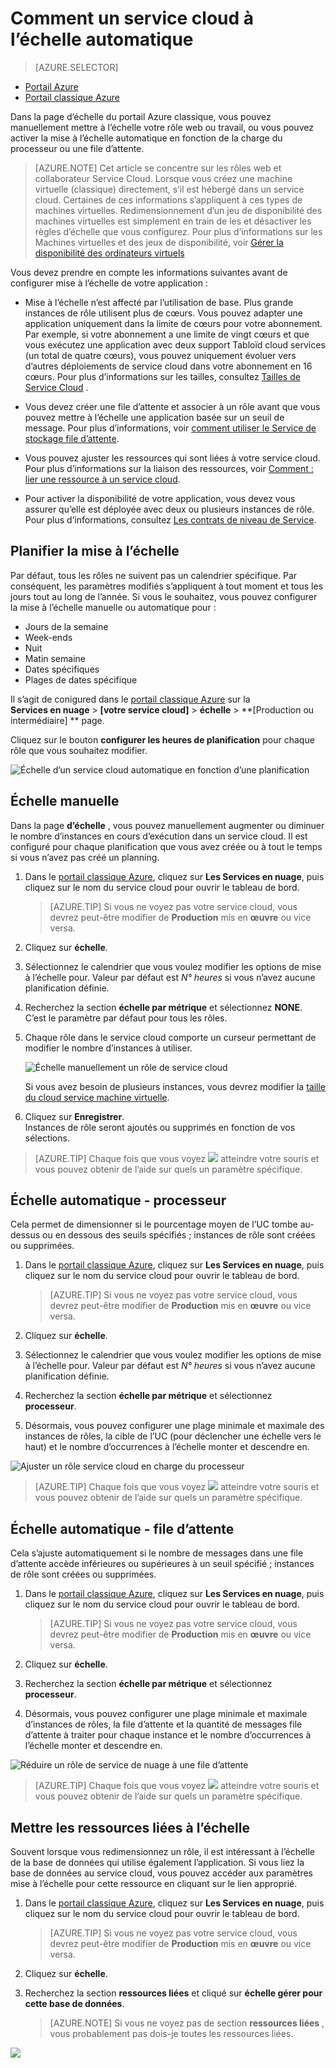 <properties
    pageTitle="Automatique adapter un service cloud dans le portail | Microsoft Azure"
    description="(standard) Découvrez comment utiliser le portail classique pour configurer des règles d’échelle automatique pour un rôle de cloud service web ou collaborateur dans Azure."
    services="cloud-services"
    documentationCenter=""
    authors="Thraka"
    manager="timlt"
    editor=""/>

<tags
    ms.service="cloud-services"
    ms.workload="tbd"
    ms.tgt_pltfrm="na"
    ms.devlang="na"
    ms.topic="article"
    ms.date="09/06/2016"
    ms.author="adegeo"/>


# <a name="how-to-auto-scale-a-cloud-service"></a>Comment un service cloud à l’échelle automatique

> [AZURE.SELECTOR]
- [Portail Azure](cloud-services-how-to-scale-portal.md)
- [Portail classique Azure](cloud-services-how-to-scale.md)

Dans la page d’échelle du portail Azure classique, vous pouvez manuellement mettre à l’échelle votre rôle web ou travail, ou vous pouvez activer la mise à l’échelle automatique en fonction de la charge du processeur ou une file d’attente.

>[AZURE.NOTE] Cet article se concentre sur les rôles web et collaborateur Service Cloud. Lorsque vous créez une machine virtuelle (classique) directement, s’il est hébergé dans un service cloud. Certaines de ces informations s’appliquent à ces types de machines virtuelles. Redimensionnement d’un jeu de disponibilité des machines virtuelles est simplement en train de les et désactiver les règles d’échelle que vous configurez. Pour plus d’informations sur les Machines virtuelles et des jeux de disponibilité, voir [Gérer la disponibilité des ordinateurs virtuels](../virtual-machines/virtual-machines-windows-classic-configure-availability.md)

Vous devez prendre en compte les informations suivantes avant de configurer mise à l’échelle de votre application :

- Mise à l’échelle n’est affecté par l’utilisation de base. Plus grande instances de rôle utilisent plus de cœurs. Vous pouvez adapter une application uniquement dans la limite de cœurs pour votre abonnement. Par exemple, si votre abonnement a une limite de vingt cœurs et que vous exécutez une application avec deux support Tabloïd cloud services (un total de quatre cœurs), vous pouvez uniquement évoluer vers d’autres déploiements de service cloud dans votre abonnement en 16 cœurs. Pour plus d’informations sur les tailles, consultez [Tailles de Service Cloud](cloud-services-sizes-specs.md) .

- Vous devez créer une file d’attente et associer à un rôle avant que vous pouvez mettre à l’échelle une application basée sur un seuil de message. Pour plus d’informations, voir [comment utiliser le Service de stockage file d’attente](../storage/storage-dotnet-how-to-use-queues.md).

- Vous pouvez ajuster les ressources qui sont liées à votre service cloud. Pour plus d’informations sur la liaison des ressources, voir [Comment : lier une ressource à un service cloud](cloud-services-how-to-manage.md#how-to-link-a-resource-to-a-cloud-service).

- Pour activer la disponibilité de votre application, vous devez vous assurer qu’elle est déployée avec deux ou plusieurs instances de rôle. Pour plus d’informations, consultez [Les contrats de niveau de Service](https://azure.microsoft.com/support/legal/sla/).



## <a name="schedule-scaling"></a>Planifier la mise à l’échelle

Par défaut, tous les rôles ne suivent pas un calendrier spécifique. Par conséquent, les paramètres modifiés s’appliquent à tout moment et tous les jours tout au long de l’année. Si vous le souhaitez, vous pouvez configurer la mise à l’échelle manuelle ou automatique pour :

- Jours de la semaine
- Week-ends
- Nuit
- Matin semaine
- Dates spécifiques
- Plages de dates spécifique

Il s’agit de conigured dans le [portail classique Azure](https://manage.windowsazure.com/) sur la  
**Services en nuage** > **\[votre service cloud\]** > **échelle** > **\[Production ou intermédiaire\] ** page.

Cliquez sur le bouton **configurer les heures de planification** pour chaque rôle que vous souhaitez modifier.

![Échelle d’un service cloud automatique en fonction d’une planification][scale_schedules]



## <a name="manual-scale"></a>Échelle manuelle

Dans la page **d’échelle** , vous pouvez manuellement augmenter ou diminuer le nombre d’instances en cours d’exécution dans un service cloud. Il est configuré pour chaque planification que vous avez créée ou à tout le temps si vous n’avez pas créé un planning.

1. Dans le [portail classique Azure](https://manage.windowsazure.com/), cliquez sur **Les Services en nuage**, puis cliquez sur le nom du service cloud pour ouvrir le tableau de bord.

    > [AZURE.TIP] Si vous ne voyez pas votre service cloud, vous devrez peut-être modifier de **Production** mis en **œuvre** ou vice versa.

2. Cliquez sur **échelle**.

3. Sélectionnez le calendrier que vous voulez modifier les options de mise à l’échelle pour. Valeur par défaut est *N° heures* si vous n’avez aucune planification définie.

4. Recherchez la section **échelle par métrique** et sélectionnez **NONE**. C’est le paramètre par défaut pour tous les rôles.

5. Chaque rôle dans le service cloud comporte un curseur permettant de modifier le nombre d’instances à utiliser.

    ![Échelle manuellement un rôle de service cloud][manual_scale]

    Si vous avez besoin de plusieurs instances, vous devrez modifier la [taille du cloud service machine virtuelle](cloud-services-sizes-specs.md).

6. Cliquez sur **Enregistrer**.  
Instances de rôle seront ajoutés ou supprimés en fonction de vos sélections.

>[AZURE.TIP] Chaque fois que vous voyez ![][tip_icon] atteindre votre souris et vous pouvez obtenir de l’aide sur quels un paramètre spécifique.


## <a name="automatic-scale---cpu"></a>Échelle automatique - processeur

Cela permet de dimensionner si le pourcentage moyen de l’UC tombe au-dessus ou en dessous des seuils spécifiés ; instances de rôle sont créées ou supprimées.

1. Dans le [portail classique Azure](https://manage.windowsazure.com/), cliquez sur **Les Services en nuage**, puis cliquez sur le nom du service cloud pour ouvrir le tableau de bord.

    > [AZURE.TIP] Si vous ne voyez pas votre service cloud, vous devrez peut-être modifier de **Production** mis en **œuvre** ou vice versa.

2. Cliquez sur **échelle**.

3. Sélectionnez le calendrier que vous voulez modifier les options de mise à l’échelle pour. Valeur par défaut est *N° heures* si vous n’avez aucune planification définie.

4. Recherchez la section **échelle par métrique** et sélectionnez **processeur**.

5. Désormais, vous pouvez configurer une plage minimale et maximale des instances de rôles, la cible de l’UC (pour déclencher une échelle vers le haut) et le nombre d’occurrences à l’échelle monter et descendre en.

![Ajuster un rôle service cloud en charge du processeur][cpu_scale]

>[AZURE.TIP] Chaque fois que vous voyez ![][tip_icon] atteindre votre souris et vous pouvez obtenir de l’aide sur quels un paramètre spécifique.





## <a name="automatic-scale---queue"></a>Échelle automatique - file d’attente

Cela s’ajuste automatiquement si le nombre de messages dans une file d’attente accède inférieures ou supérieures à un seuil spécifié ; instances de rôle sont créées ou supprimées.

1. Dans le [portail classique Azure](https://manage.windowsazure.com/), cliquez sur **Les Services en nuage**, puis cliquez sur le nom du service cloud pour ouvrir le tableau de bord.

    > [AZURE.TIP] Si vous ne voyez pas votre service cloud, vous devrez peut-être modifier de **Production** mis en **œuvre** ou vice versa.

2. Cliquez sur **échelle**.

3. Recherchez la section **échelle par métrique** et sélectionnez **processeur**.

4. Désormais, vous pouvez configurer une plage minimale et maximale d’instances de rôles, la file d’attente et la quantité de messages file d’attente à traiter pour chaque instance et le nombre d’occurrences à l’échelle monter et descendre en.

![Réduire un rôle de service de nuage à une file d’attente][queue_scale]

>[AZURE.TIP] Chaque fois que vous voyez ![][tip_icon] atteindre votre souris et vous pouvez obtenir de l’aide sur quels un paramètre spécifique.


## <a name="scale-linked-resources"></a>Mettre les ressources liées à l’échelle

Souvent lorsque vous redimensionnez un rôle, il est intéressant à l’échelle de la base de données qui utilise également l’application. Si vous liez la base de données au service cloud, vous pouvez accéder aux paramètres mise à l’échelle pour cette ressource en cliquant sur le lien approprié.

1. Dans le [portail classique Azure](https://manage.windowsazure.com/), cliquez sur **Les Services en nuage**, puis cliquez sur le nom du service cloud pour ouvrir le tableau de bord.

    > [AZURE.TIP] Si vous ne voyez pas votre service cloud, vous devrez peut-être modifier de **Production** mis en **œuvre** ou vice versa.

2. Cliquez sur **échelle**.

3. Recherchez la section **ressources liées** et cliqué sur **échelle gérer pour cette base de données**.

    > [AZURE.NOTE] Si vous ne voyez pas de section **ressources liées** , vous probablement pas dois-je toutes les ressources liées.

![][linked_resource]


[manual_scale]: ./media/cloud-services-how-to-scale/manual-scale.png
[queue_scale]: ./media/cloud-services-how-to-scale/queue-scale.png
[cpu_scale]: ./media/cloud-services-how-to-scale/cpu-scale.png
[tip_icon]: ./media/cloud-services-how-to-scale/tip.png
[scale_schedules]: ./media/cloud-services-how-to-scale/schedules.png
[scale_popup]: ./media/cloud-services-how-to-scale/schedules-dialog.png
[linked_resource]: ./media/cloud-services-how-to-scale/linked-resources.png
